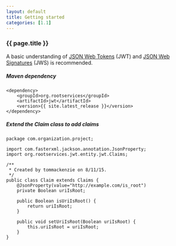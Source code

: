 ```yaml
---
layout: default
title: Getting started
categories: [1.1]
---
```


### {{ page.title }} ###

A basic understanding of [JSON Web Tokens](https://tools.ietf.org/html/rfc7519) (JWT) 
and [JSON Web Signatures](https://tools.ietf.org/html/rfc7515) (JWS) is recommended.

##### Maven dependency #####

~~~
<dependency>
    <groupId>org.rootservices</groupId>
    <artifactId>jwt</artifactId>
    <version>{{ site.latest_release }}</version>
</dependency>
~~~

##### Extend the Claim class to add claims #####

~~~
package com.organization.project;

import com.fasterxml.jackson.annotation.JsonProperty;
import org.rootservices.jwt.entity.jwt.Claims;

/**
 * Created by tommackenzie on 8/11/15.
 */
public class Claim extends Claims {
    @JsonProperty(value="http://example.com/is_root")
    private Boolean uriIsRoot;

    public Boolean isUriIsRoot() {
        return uriIsRoot;
    }

    public void setUriIsRoot(Boolean uriIsRoot) {
        this.uriIsRoot = uriIsRoot;
    }
}
~~~